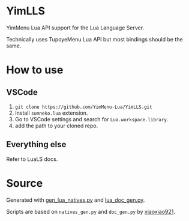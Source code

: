 # YimLLS
YimMenu Lua API support for the Lua Language Server.

Technically uses TupoyeMenu Lua API but most bindings should be the same.

# How to use
## VSCode
1. `git clone https://github.com/YimMenu-Lua/YimLLS.git`
2. Install `sumneko.lua` extension.
3. Go to VSCode settings and search for `Lua.workspace.library`.
4. add the path to your cloned repo.
## Everything else
Refer to LuaLS docs.

# Source
Generated with [gen_lua_natives.py](scripts/gen_lua_natives.py) and [lua_doc_gen.py](scripts/lua_doc_gen.py).

Scripts are based on `natives_gen.py` and `doc_gen.py` by [xiaoxiao921](https://github.com/xiaoxiao921).
